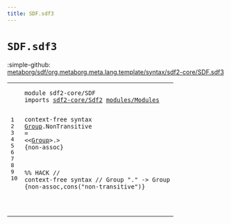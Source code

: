 ```yaml
---
title: SDF.sdf3
---
```


# `SDF.sdf3`

:simple-github: [metaborg/sdf/org.metaborg.meta.lang.template/syntax/sdf2-core/SDF.sdf3]

[metaborg/sdf/org.metaborg.meta.lang.template/syntax/sdf2-core/SDF.sdf3]: https://github.com/metaborg/sdf/blob/master/org.metaborg.meta.lang.template/syntax/sdf2-core/SDF.sdf3 "The source file on GitHub"

<div class="TemplateLang"><table class="highlighttable"><tbody><tr><td class="linenos"><div class="linenodiv"><pre><span></span>1
2
3
4
5
6
7
8
9
10
</pre></div></td>
<td class="code"><pre><code><span class="keyword">module</span> <span id="sdf2-core/SDF_7_20" title="Not referenced locally or via imports">sdf2-core/SDF</span>
<span class="keyword">imports</span> <a href="../Sdf2.sdf3#sdf2-core/Sdf2_7_21" id="sdf2-core/Sdf2_29_43" title="Defined at ../Sdf2.sdf3 line 1">sdf2-core/Sdf2</a> <a href="../../modules/Modules.sdf3#modules/Modules_7_22" id="modules/Modules_44_59" title="Defined at ../../modules/Modules.sdf3 line 1">modules/Modules</a>

<span class="keyword">context-free syntax</span>
<a href="#Group_105_110" id="Group_81_86" title="Referenced at  line 5">Group</a>.<span class="cons_Constructor"><span id="NonTransitive_87_100" title="Not referenced locally or via imports">NonTransitive</span></span> = &lt;&lt;<a href="#Group_81_86" id="Group_105_110" title="Defined at  line 5">Group</a>&gt;<span class="cons_String">.</span>&gt; {<span class="keyword">non-assoc</span>}

<span class="layout">%% HACK</span>
<span class="layout">//  context-free syntax</span>
<span class="layout">//  Group "." -&gt; Group {non-assoc,cons("non-transitive")}</span>
 
</code></pre></td></tr></tbody></table></div>